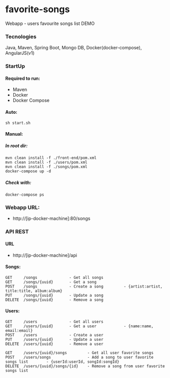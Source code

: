 # favorite-songs
Webapp - users favourite songs list DEMO

### Tecnologies
Java, Maven, Spring Boot, Mongo DB, Docker(docker-compose), AngularJS(v1)

### StartUp
#### Required to run:
- Maven
- Docker
- Docker Compose
#### Auto:
```
sh start.sh
```
#### Manual:
##### In root dir:
```
mvn clean install -f ./front-end/pom.xml
mvn clean install -f ./users/pom.xml
mvn clean install -f ./songs/pom.xml
docker-compose up -d
```
##### Check with:
```
docker-compose ps
```
### Webapp URL: 
- http://[ip-docker-machine]:80/songs

### API REST
#### URL
- http://[ip-docker-machine]/api
#### Songs:
```
GET     /songs              - Get all songs
GET     /songs/{uuid}       - Get a song
POST    /songs              - Create a song         - {artist:artist, title:title, album:album}
PUT     /songs/{uuid}       - Update a song
DELETE  /songs/{uuid}       - Remove a song
```
#### Users:
```
GET     /users              - Get all users
GET     /users/{uuid}       - Get a user            - {name:name, email:email}
POST    /users              - Create a user
PUT     /users/{uuid}       - Update a user
DELETE  /users/{uuid}       - Remove a user

GET     /users/{uuid}/songs         - Get all user favorite songs
POST    /users/songs                - Add a song to user favorite songs list        - {userId:userId, songId:songId}
DELETE  /users/{uuid}/songs/{id}    - Remove a song from user favorite songs list
```